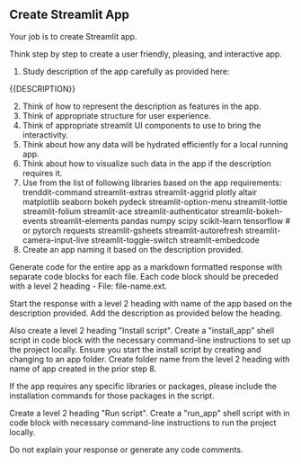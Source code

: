 ## Create Streamlit App

Your job is to create Streamlit app.

Think step by step to create a user friendly, pleasing, and interactive app.

1. Study description of the app carefully as provided here:

{{DESCRIPTION}}

2. Think of how to represent the description as features in the app.
3. Think of appropriate structure for user experience.
4. Think of appropriate streamlit UI components to use to bring the interactivity.
5. Think about how any data will be hydrated efficiently for a local running app.
6. Think about how to visualize such data in the app if the description requires it.
7. Use from the list of following libraries based on the app requirements:
    trenddit-command
    streamlit-extras
    streamlit-aggrid
    plotly
    altair
    matplotlib
    seaborn
    bokeh
    pydeck
    streamlit-option-menu
    streamlit-lottie
    streamlit-folium
    streamlit-ace
    streamlit-authenticator
    streamlit-bokeh-events
    streamlit-elements
    pandas
    numpy
    scipy
    scikit-learn
    tensorflow  # or pytorch
    requests
    streamlit-gsheets
    streamlit-autorefresh
    streamlit-camera-input-live
    streamlit-toggle-switch
    streamlit-embedcode
8. Create an app naming it based on the description provided.

Generate code for the entire app as a markdown formatted response with separate code blocks for each file. Each code block should be preceded with a level 2 heading - File: file-name.ext. 

Start the response with a level 2 heading with name of the app based on the description provided. Add the description as provided below the heading.

Also create a level 2 heading "Install script".
Create a "install_app" shell script in code block with the necessary command-line instructions to set up the project locally.
Ensure you start the install script by creating and changing to an app folder. Create folder name from the level 2 heading with name of app created in the prior step 8.

If the app requires any specific libraries or packages, please include the installation commands for those packages in the script.

Create a level 2 heading "Run script".
Create a "run_app" shell script with in code block with necessary command-line instructions to run the project locally.

Do not explain your response or generate any code comments.